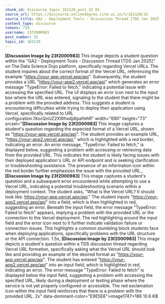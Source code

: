```yaml
---
chunk_id: discourse_topic_161120_post_32_01
source_url: https://discourse.onlinedegree.iitm.ac.in/t/161120/32
source_title: GA2 - Deployment Tools - Discussion Thread [TDS Jan 2025]
content_type: discourse
tokens: 719
username: 23f2000983
post_number: 32
topic_id: 161120
---
```


**[Discussion Image by 23f2000983]** This image depicts a student question within the "GA2 - Deployment Tools - Discussion Thread [TDS Jan 2025]" on The Data Science Dojo platform, specifically regarding Vercel URLs. The student inquires about the correct format of the Vercel URL, referencing the example "https://your-app.vercel.app/api". Subsequently, the student provides a URL "https://your-app2.vercel.app/api" which generates an error message "TypeError: Failed to fetch," indicating a potential issue with accessing the specified URL. The UI displays an error icon next to the input box where the URL was entered, signaling to the student that there might be a problem with the provided address. This suggests a student is encountering difficulties while trying to deploy their application using Vercel, specifically related to URL configuration.1XocQnUZ2XWhxdjdtpaYehR" width="690" height="73" srcset="**[Discussion Image by 23f2000983]** This image captures a student's question regarding the expected format of a Vercel URL, shown as "https://your-app.vercel.app/api". The student provides an example URL, "https://your-app2.vercel.app/api," which is highlighted with a red border, indicating an error. An error message, "TypeError: Failed to fetch," is displayed below, suggesting a problem with accessing or retrieving data from the provided URL. This indicates the student is likely facing issues with their deployed application's URL or API endpoint and is seeking clarification or troubleshooting assistance. The presence of an information icon within the red border further emphasizes the issue with the provided URL., **[Discussion Image by 23f2000983]** This image captures a student's question and a subsequent error encountered while attempting to use a Vercel URL, indicating a potential troubleshooting scenario within a deployment context. The student asks, "What is the Vercel URL? It should look like: https://your-app.vercel.app/api." The student inputs "https://your-app2.vercel.app/api" into a field, which is then highlighted in red, suggesting an error. Beneath the input field, the error message "TypeError: Failed to fetch" appears, implying a problem with the provided URL or the connection to the Vercel deployment. The red highlighting around the input field and the error icon next to it further indicate validation failure or connection issues. This highlights a common stumbling block students face when deploying applications, specifically problems with the URL structure or the API connection. 1.5x, **[Discussion Image by 23f2000983]** This image depicts a student's question within a TDS discussion thread regarding Vercel URL formation, specifically asking what the Vercel URL should look like and providing an example of the desired format as "https://your-app.vercel.app/api". The student has entered "https://your-app2.vercel.app/api" into an input field, which is highlighted in red, indicating an error. The error message "TypeError: Failed to fetch" is displayed below the input field, suggesting a problem with accessing the specified URL, likely during a deployment or testing phase where the service is not yet properly configured or accessible. The red exclamation icon within the input field reinforces that there is a problem with the provided URL. 2x" data-dominant-color="E9E5E6">image1747×186 10.6 KB
